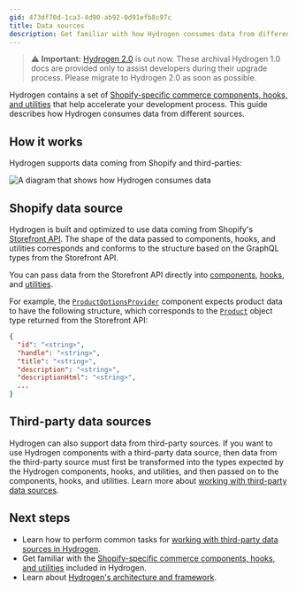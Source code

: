 ```yaml
---
gid: 473df70d-1ca3-4d90-ab92-0d91efb8c97c
title: Data sources
description: Get familiar with how Hydrogen consumes data from different sources.
---
```


> ⚠️ **Important:** [Hydrogen 2.0](https://hydrogen.shopify.dev) is out now. These archival Hydrogen 1.0 docs are provided only to assist developers during their upgrade process. Please migrate to Hydrogen 2.0 as soon as possible.


Hydrogen contains a set of [Shopify-specific commerce components, hooks, and utilities](/api/hydrogen) that help accelerate your development process. This guide describes how Hydrogen consumes data from different sources.

## How it works

Hydrogen supports data coming from Shopify and third-parties:

![A diagram that shows how Hydrogen consumes data](/assets/custom-storefronts/hydrogen/hydrogen-data-sources.png)

## Shopify data source

Hydrogen is built and optimized to use data coming from Shopify's [Storefront API](https://shopify.dev/api/storefront). The shape of the data passed to components, hooks, and utilities corresponds and conforms to the structure based on the GraphQL types from the Storefront API.

You can pass data from the Storefront API directly into [components](/docs/components), [hooks](/docs/hooks), and [utilities](/docs/utilities).

For example, the [`ProductOptionsProvider`](/docs/components/product-variant/productoptionsprovider) component expects product data to have the following structure, which corresponds to the [`Product`](https://shopify.dev/api/storefront/reference/products/product) object type returned from the Storefront API:

```json
{
  "id": "<string>",
  "handle": "<string>",
  "title": "<string>",
  "description": "<string>",
  "descriptionHtml": "<string>",
  ...
}
```

## Third-party data sources

Hydrogen can also support data from third-party sources. If you want to use Hydrogen components with a third-party data source, then data from the third-party source must first be transformed into the types expected by the Hydrogen components, hooks, and utilities, and then passed on to the components, hooks, and utilities. Learn more about [working with third-party data sources](/docs/tutorials/data-sources/work-with-3p-data-sources).

## Next steps

- Learn how to perform common tasks for [working with third-party data sources in Hydrogen](/docs/tutorials/data-sources/work-with-3p-data-sources).
- Get familiar with the [Shopify-specific commerce components, hooks, and utilities](/api/hydrogen) included in Hydrogen.
- Learn about [Hydrogen's architecture and framework](/custom-storefronts/hydrogen).
